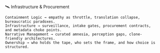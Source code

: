 🛰️ Infrastructure & Procurement

    Containment Logic → empathy as throttle, translation collapse, bureaucratic paradoxes.
    Infrastructure → surveillance, intake gates, procurement contracts, and metadata choke points.
    Narrative Management → curated amnesia, perception gaps, clone-friendly architectures.
    Ownership → who holds the tape, who sets the frame, and how choice is structured.
